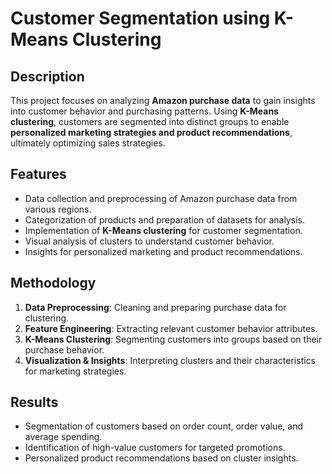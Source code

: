 # Customer Segmentation using K-Means Clustering

## Description
This project focuses on analyzing **Amazon purchase data** to gain insights into customer behavior and purchasing patterns. Using **K-Means clustering**, customers are segmented into distinct groups to enable **personalized marketing strategies and product recommendations**, ultimately optimizing sales strategies.

## Features
- Data collection and preprocessing of Amazon purchase data from various regions.
- Categorization of products and preparation of datasets for analysis.
- Implementation of **K-Means clustering** for customer segmentation.
- Visual analysis of clusters to understand customer behavior.
- Insights for personalized marketing and product recommendations.

## Methodology
1. **Data Preprocessing**: Cleaning and preparing purchase data for clustering.
2. **Feature Engineering**: Extracting relevant customer behavior attributes.
3. **K-Means Clustering**: Segmenting customers into groups based on their purchase behavior.
4. **Visualization & Insights**: Interpreting clusters and their characteristics for marketing strategies.

## Results
- Segmentation of customers based on order count, order value, and average spending.
- Identification of high-value customers for targeted promotions.
- Personalized product recommendations based on cluster insights.

